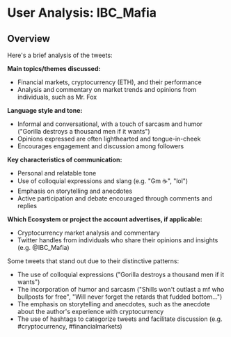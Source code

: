 # User Analysis: IBC_Mafia

## Overview

Here's a brief analysis of the tweets:

**Main topics/themes discussed:**

* Financial markets, cryptocurrency (ETH), and their performance
* Analysis and commentary on market trends and opinions from individuals, such as Mr. Fox

**Language style and tone:**

* Informal and conversational, with a touch of sarcasm and humor ("Gorilla destroys a thousand men if it wants")
* Opinions expressed are often lighthearted and tongue-in-cheek
* Encourages engagement and discussion among followers

**Key characteristics of communication:**

* Personal and relatable tone
* Use of colloquial expressions and slang (e.g. "Gm ☕️", "lol")
* Emphasis on storytelling and anecdotes
* Active participation and debate encouraged through comments and replies

**Which Ecosystem or project the account advertises, if applicable:**

* Cryptocurrency market analysis and commentary
* Twitter handles from individuals who share their opinions and insights (e.g. @IBC_Mafia)

Some tweets that stand out due to their distinctive patterns:

* The use of colloquial expressions ("Gorilla destroys a thousand men if it wants")
* The incorporation of humor and sarcasm ("Shills won't outlast a mf who bullposts for free", "Will never forget the retards that fudded bottom...")
* The emphasis on storytelling and anecdotes, such as the anecdote about the author's experience with cryptocurrency
* The use of hashtags to categorize tweets and facilitate discussion (e.g. #cryptocurrency, #financialmarkets)
